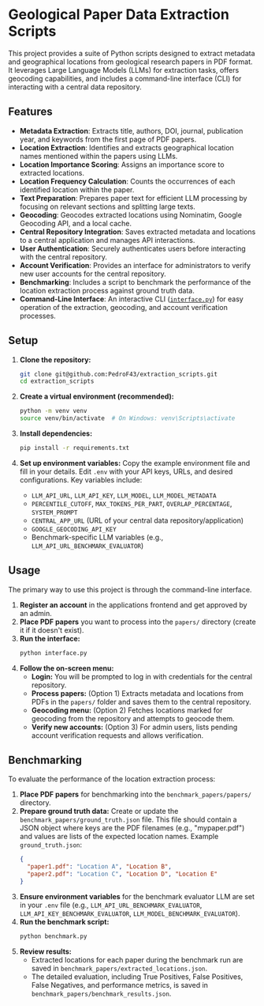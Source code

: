 # Geological Paper Data Extraction Scripts

This project provides a suite of Python scripts designed to extract metadata and geographical locations from geological research papers in PDF format. It leverages Large Language Models (LLMs) for extraction tasks, offers geocoding capabilities, and includes a command-line interface (CLI) for interacting with a central data repository.


## Features

- **Metadata Extraction**: Extracts title, authors, DOI, journal, publication year, and keywords from the first page of PDF papers.
- **Location Extraction**: Identifies and extracts geographical location names mentioned within the papers using LLMs.
- **Location Importance Scoring**: Assigns an importance score to extracted locations.
- **Location Frequency Calculation**: Counts the occurrences of each identified location within the paper.
- **Text Preparation**: Prepares paper text for efficient LLM processing by focusing on relevant sections and splitting large texts.
- **Geocoding**: Geocodes extracted locations using Nominatim, Google Geocoding API, and a local cache.
- **Central Repository Integration**: Saves extracted metadata and locations to a central application and manages API interactions.
- **User Authentication**: Securely authenticates users before interacting with the central repository.
- **Account Verification**: Provides an interface for administrators to verify new user accounts for the central repository.
- **Benchmarking**: Includes a script to benchmark the performance of the location extraction process against ground truth data.
- **Command-Line Interface**: An interactive CLI ([`interface.py`](/home/dtx/tese/extraction_scripts/interface.py)) for easy operation of the extraction, geocoding, and account verification processes.

## Setup

1.  **Clone the repository:**

    ```bash
    git clone git@github.com:PedroF43/extraction_scripts.git
    cd extraction_scripts
    ```

2.  **Create a virtual environment (recommended):**

    ```bash
    python -m venv venv
    source venv/bin/activate  # On Windows: venv\Scripts\activate
    ```

3.  **Install dependencies:**

    ```bash
    pip install -r requirements.txt
    ```

4.  **Set up environment variables:**
    Copy the example environment file and fill in your details.
    Edit `.env` with your API keys, URLs, and desired configurations. Key variables include:
    - `LLM_API_URL`, `LLM_API_KEY`, `LLM_MODEL`, `LLM_MODEL_METADATA`
    - `PERCENTILE_CUTOFF`, `MAX_TOKENS_PER_PART`, `OVERLAP_PERCENTAGE`, `SYSTEM_PROMPT`
    - `CENTRAL_APP_URL` (URL of your central data repository/application)
    - `GOOGLE_GEOCODING_API_KEY`
    - Benchmark-specific LLM variables (e.g., `LLM_API_URL_BENCHMARK_EVALUATOR`)

## Usage

The primary way to use this project is through the command-line interface.
1.  **Register an account** in the applications frontend and get approved by an admin.
2.  **Place PDF papers** you want to process into the `papers/` directory (create it if it doesn't exist).
3.  **Run the interface:**
    ```bash
    python interface.py
    ```
4.  **Follow the on-screen menu:**
    - **Login:** You will be prompted to log in with credentials for the central repository.
    - **Process papers:** (Option 1) Extracts metadata and locations from PDFs in the `papers/` folder and saves them to the central repository.
    - **Geocoding menu:** (Option 2) Fetches locations marked for geocoding from the repository and attempts to geocode them.
    - **Verify new accounts:** (Option 3) For admin users, lists pending account verification requests and allows verification.

## Benchmarking

To evaluate the performance of the location extraction process:

1.  **Place PDF papers** for benchmarking into the `benchmark_papers/papers/` directory.
2.  **Prepare ground truth data:** Create or update the `benchmark_papers/ground_truth.json` file. This file should contain a JSON object where keys are the PDF filenames (e.g., "mypaper.pdf") and values are lists of the expected location names.
    Example `ground_truth.json`:
    ```json
    {
      "paper1.pdf": "Location A", "Location B",
      "paper2.pdf": "Location C", "Location D", "Location E"
    }
    ```
3.  **Ensure environment variables** for the benchmark evaluator LLM are set in your `.env` file (e.g., `LLM_API_URL_BENCHMARK_EVALUATOR`, `LLM_API_KEY_BENCHMARK_EVALUATOR`, `LLM_MODEL_BENCHMARK_EVALUATOR`).
4.  **Run the benchmark script:**
    ```bash
    python benchmark.py
    ```
5.  **Review results:**
    - Extracted locations for each paper during the benchmark run are saved in `benchmark_papers/extracted_locations.json`.
    - The detailed evaluation, including True Positives, False Positives, False Negatives, and performance metrics, is saved in `benchmark_papers/benchmark_results.json`.
